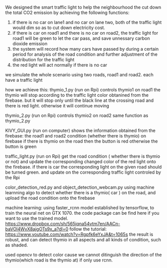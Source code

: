 We designed the smart traffic light to help the neighbourhood the cut down the total CO2 emission by achieving
the following functions:
1. if there is no car on lane1 and no car on lane two, both of the traffic light would dim so as to cut down electricity cost.
2. if there is car on road1 and there is no car on road2, the traffic light for road1 will be green to let the car pass, and save unnessary carbon dioxide emission
3. the system will record how many cars have passed by during a certain period for analysis of the road condition and further adjustment of the distribution for the traffic light
4. the red light will act normally if there is no car

we simulate the whole scenario using two roads, road1 and road2. each have a traffic light

how we achieve this:
thymio_1.py (run on Rpi) controls thymio1 on road1
the thymio will stop according to the traffic light color obtanined from the firebase. but it will stop only until the black line at the crossing road and there is red light.
otherwise it will continue moving

thymio_2.py (run on Rpi) controls thymio2 on road2
same function as thymio_2.py

KIVY_GUI.py (run on computer)
shows the information obtained from the firebase:
the road1 and road2 condition (whether there is thymio) on firebase
if there is thymio on the road then the button is red otherwise the button is green

traffic_light.py (run on Rpi)
get the road condition ( whether there is thymio or not) and update the corresponding changed color of the red light onto the firebase.
if there is car the corresponding light on the given road should be turned green. and update on the corresponding traffic light controled by the Rpi

color_detection_red.py and object_detection_webcam.py
using machine learnning algo to detect whether there is a thymio( car ) on the road, and upload the road condition onto the firebase

machine learning:
using faster_rcnn model established by tensorflow, to train the neural net on GTX 1070.
the code package can be find here if you want to use the trained model.
https://www.dropbox.com/sh/565jqna54vtm7en/AACn-baVOl4WvX8ajgOTs9x_a?dl=0
follow the tutorial:
https://www.youtube.com/watch?v=Rgpfk6eYxJA&t=1065s
the result is robust, and can detect thymio in all aspects and all kinds of condition, such as shaded.

used opencv to detect color cause we cannot ditinguish the direction of the thymio(which road is the thymio at) if only use rcnn.
